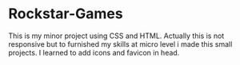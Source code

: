 # Rockstar-Games
This is my minor project using CSS and HTML. Actually this is not responsive but to furnished my skills at micro level i made this small projects. I learned to add icons and favicon in head. 
